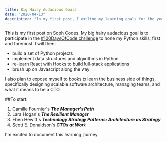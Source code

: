 ```yaml
---
title: Big Hairy Audacious Goals
date: "2020-04-13"
description: "In my first post, I outline my learning goals for the year, (including coding and tech career paths) and explaining why I created this blog."
---
```


This is my first post on Soph Codes. My big hairy audacious goal is to participate in the [#100DaysOfCode challenge](https://www.100daysofcode.com/) to hone my Python skills, first and foremost. I will then:
- build a set of Python projects
- implement data structures and algorithms in Python
- re-learn React with Hooks to build full-stack applications
- brush up on Javascript along the way

I also plan to expose myself to books to learn the business side of things, specifically designing scalable software architecture, managing teams, and what it means to be a CTO.  

##To start:

1. Camille Fournier's **_The Manager's Path_**
2. Lara Hogan's **_The Resilient Manager_**
3. Eben Hewitt's **_Technology Strategy Patterns: Architecture as Strategy_**
4. Scott E. Donaldson's **_CTOs at Work_**

I'm excited to document this learning journey.
